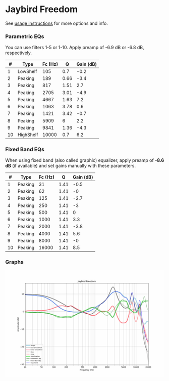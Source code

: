 # Jaybird Freedom
See [usage instructions](https://github.com/jaakkopasanen/AutoEq#usage) for more options and info.

### Parametric EQs
You can use filters 1-5 or 1-10. Apply preamp of -6.9 dB or -6.8 dB, respectively.

|   # | Type      |   Fc (Hz) |    Q |   Gain (dB) |
|-----|-----------|-----------|------|-------------|
|   1 | LowShelf  |       105 | 0.7  |        -0.2 |
|   2 | Peaking   |       189 | 0.66 |        -3.4 |
|   3 | Peaking   |       817 | 1.51 |         2.7 |
|   4 | Peaking   |      2705 | 3.01 |        -4.9 |
|   5 | Peaking   |      4667 | 1.63 |         7.2 |
|   6 | Peaking   |      1063 | 3.78 |         0.6 |
|   7 | Peaking   |      1421 | 3.42 |        -0.7 |
|   8 | Peaking   |      5909 | 6    |         2.2 |
|   9 | Peaking   |      9841 | 1.36 |        -4.3 |
|  10 | HighShelf |     10000 | 0.7  |         6.2 |

### Fixed Band EQs
When using fixed band (also called graphic) equalizer, apply preamp of **-8.6 dB** (if available) and set gains manually with these parameters.

|   # | Type    |   Fc (Hz) |    Q |   Gain (dB) |
|-----|---------|-----------|------|-------------|
|   1 | Peaking |        31 | 1.41 |        -0.5 |
|   2 | Peaking |        62 | 1.41 |        -0   |
|   3 | Peaking |       125 | 1.41 |        -2.7 |
|   4 | Peaking |       250 | 1.41 |        -3   |
|   5 | Peaking |       500 | 1.41 |         0   |
|   6 | Peaking |      1000 | 1.41 |         3.3 |
|   7 | Peaking |      2000 | 1.41 |        -3.8 |
|   8 | Peaking |      4000 | 1.41 |         5.6 |
|   9 | Peaking |      8000 | 1.41 |        -0   |
|  10 | Peaking |     16000 | 1.41 |         8.5 |

### Graphs
![](./Jaybird%20Freedom.png)
